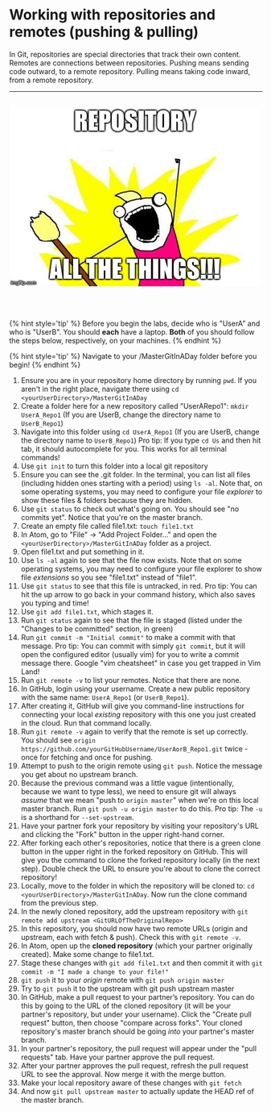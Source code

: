 # Working with repositories and remotes (pushing &amp; pulling)
In Git, repositories are special directories that track their own content.  Remotes are connections between repositories.  Pushing means sending code outward, to a remote repository.  Pulling means taking code inward, from a remote repository.

<hr><br>

<div>
    <img src="1-meme.jpg">
</div>

<br><br>

{% hint style='tip' %}
Before you begin the labs, decide who is "UserA" and who is "UserB".  You should **each** have a laptop.  **Both** of you should follow the steps below, respectively, on your machines.
{% endhint %}

{% hint style='tip' %}
Navigate to your <yourUserDirectory>/MasterGitInADay folder before you begin!
{% endhint %}

1. Ensure you are in your repository home directory by running `pwd`.  If you aren't in the right place, navigate there using `cd <yourUserDirectory>/MasterGitInADay`
1. Create a folder here for a new repository called "UserARepo1": `mkdir UserA_Repo1` (If you are UserB, change the directory name to `UserB_Repo1`)
1. Navigate into this folder using `cd UserA_Repo1`  (If you are UserB, change the directory name to `UserB_Repo1`)  Pro tip: If you type `cd Us` and then hit tab, it should autocomplete for you.  This works for all terminal commands!
1. Use `git init` to turn this folder into a local git repository
1. Ensure you can see the .git folder.  In the terminal, you can list all files (including hidden ones starting with a period) using `ls -al`.  Note that, on some operating systems, you may need to configure your file *explorer* to show these files & folders because they are hidden.
1. Use `git status` to check out what's going on.  You should see "no commits yet".  Notice that you're on the master branch.
1. Create an empty file called file1.txt: `touch file1.txt`
1. In Atom, go to "File" -> "Add Project Folder..." and open the `<yourUserDirectory>/MasterGitInADay` folder as a project.
1. Open file1.txt and put something in it.
1. Use `ls -al` again to see that the file now exists.  Note that on some operating systems, you may need to configure your file explorer to show file *extensions* so you see "file1.txt" instead of "file1".
1. Use `git status` to see that this file is untracked, in red.  Pro tip: You can hit the up arrow to go back in your command history, which also saves you typing and time!
1. Use `git add file1.txt`, which stages it.
1. Run `git status` again to see that the file is staged (listed under the "Changes to be committed" section, in green)
1. Run `git commit -m "Initial commit"` to make a commit with that message.  Pro tip: You can commit with simply `git commit`, but it will open the configured editor (usually vim) for you to write a commit message there.  Google "vim cheatsheet" in case you get trapped in Vim Land!
1. Run `git remote -v` to list your remotes.  Notice that there are none.
1. In GitHub, login using your username.  Create a new public repository with the same name: `UserA_Repo1` (or `UserB_Repo1`).
1. After creating it, GitHub will give you command-line instructions for connecting your local *existing* repository with this one you just created in the cloud.  Run that command locally.
1. Run `git remote -v` again to verify that the remote is set up correctly.  You should see `origin	https://github.com/yourGitHubUsername/UserAorB_Repo1.git` twice - once for fetching and once for pushing.
1. Attempt to push to the origin remote using `git push`.  Notice the message you get about no upstream branch.
1. Because the previous command was a little vague (intentionally, because we want to type less), we need to ensure git will always *assume* that we mean "push to `origin master`" when we're on this local master branch.  Run `git push -u origin master` to do this.  Pro tip: The `-u` is a shorthand for `--set-upstream`.
1. Have your partner fork your repository by visiting your repository's URL and clicking the "Fork" button in the upper right-hand corner.
1. After forking each other's repositories, notice that there is a green clone button in the upper right in the forked repository on GitHub.  This will give you the command to clone the forked repository locally (in the next step).  Double check the URL to ensure you're about to clone the correct repository!
1. Locally, move to the folder in which the repository will be cloned to: `cd <yourUserDirectory>/MasterGitInADay`.  Now run the clone command from the previous step.
1. In the newly cloned repository, add the upstream repository with `git remote add upstream <GitURLOfTheOriginalRepo>`
1. In this repository, you should now have two remote URLs (origin and upstream, each with fetch & push).  Check this with `git remote -v`.
1. In Atom, open up the **cloned repository** (which your partner originally created).  Make some change to file1.txt.
1. Stage these changes with `git add file1.txt` and then commit it with `git commit -m "I made a change to your file!"`
1. `git push` it to your *origin* remote with `git push origin master`
1. Try to `git push` it to the upstream with git push upstream master
1. In GitHub, make a pull request to your partner’s repository.  You can do this by going to the URL of the cloned repository (it will be your partner's repository, but under your username).  Click the "Create pull request" button, then choose "compare across forks".  Your cloned repository's master branch should be going *into* your partner's master branch.
1. In your partner's repository, the pull request will appear under the "pull requests" tab.  Have your partner approve the pull request.
1. After your partner approves the pull request, refresh the pull request URL to see the approval.  Now merge it with the merge button.
1. Make your local repository aware of these changes with `git fetch`
1. And now `git pull upstream master` to actually update the HEAD ref of the master branch.
